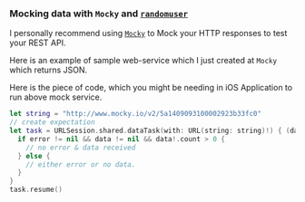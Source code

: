 ### Mocking data with `Mocky` and [`randomuser`](https://randomuser.me/)

I personally recommend using [`Mocky`](https://www.mocky.io/) to Mock your HTTP responses to test your REST API.

Here is an example of sample web-service which I just created at `Mocky` which returns JSON.

Here is the piece of code, which you might be needing in iOS Application to run above mock service.

```swift
let string = "http://www.mocky.io/v2/5a1409093100002923b33fc0"
// create expectation
let task = URLSession.shared.dataTask(with: URL(string: string)!) { (data, response, error) in
  if error != nil && data != nil && data!.count > 0 {
    // no error & data received
  } else {
    // either error or no data.
  }
}
task.resume()
```